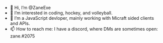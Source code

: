 - 👋 Hi, I’m @ZaneExe
- 👀 I’m interested in coding, hockey, and volleyball.
- 🌱 I’m a JavaScript devloper, mainly working with Micraft sided clients and APIs.
- 📫 How to reach me: I have a discord, where DMs are sometimes open: zane.#2075
